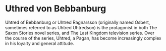 # Uthred von Bebbanburg

Uhtred of Bebbanburg or Uhtred Ragnarsson (originally named Osbert, sometimes referred to as Uhtred Uhtredson) is the protagonist in both The Saxon Stories novel series, and The Last Kingdom television series.
Over the course of the series, Uhtred, a Pagan, has become increasingly complex in his loyalty and general attitude.